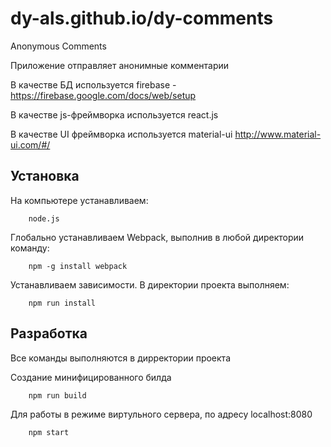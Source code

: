 # dy-als.github.io/dy-comments
Anonymous Comments

Приложение отправляет анонимные комментарии

В качестве БД используется firebase - https://firebase.google.com/docs/web/setup

В качестве js-фреймворка используется react.js

В качестве UI фреймворка используется material-ui http://www.material-ui.com/#/

## Установка 

На компьютере устанавливаем:
```
    node.js
```

Глобально устанавливаем Webpack, выполнив в любой директории команду:
```
    npm -g install webpack
```

Устанавливаем зависимости. В директории проекта выполняем:
```
    npm run install
```

## Разработка
Все команды выполняются в дирректории проекта

Создание минифицированного билда
```
    npm run build
```

Для работы в режиме виртульного сервера, по адресу localhost:8080
```
    npm start
```
